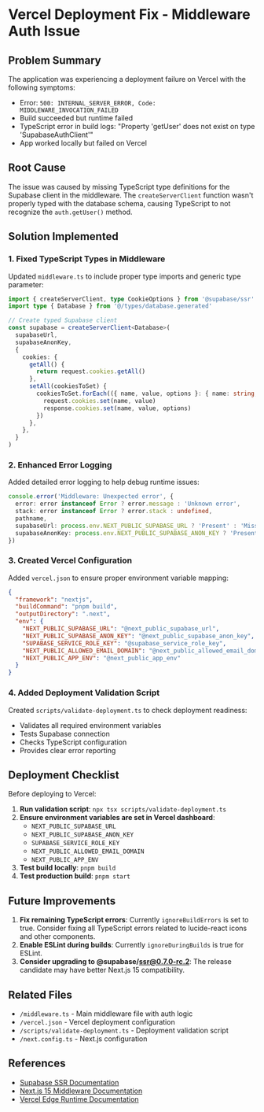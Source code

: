 # Vercel Deployment Fix - Middleware Auth Issue

## Problem Summary

The application was experiencing a deployment failure on Vercel with the following symptoms:
- Error: `500: INTERNAL_SERVER_ERROR, Code: MIDDLEWARE_INVOCATION_FAILED`
- Build succeeded but runtime failed
- TypeScript error in build logs: "Property 'getUser' does not exist on type 'SupabaseAuthClient'"
- App worked locally but failed on Vercel

## Root Cause

The issue was caused by missing TypeScript type definitions for the Supabase client in the middleware. The `createServerClient` function wasn't properly typed with the database schema, causing TypeScript to not recognize the `auth.getUser()` method.

## Solution Implemented

### 1. Fixed TypeScript Types in Middleware

Updated `middleware.ts` to include proper type imports and generic type parameter:

```typescript
import { createServerClient, type CookieOptions } from '@supabase/ssr'
import type { Database } from '@/types/database.generated'

// Create typed Supabase client
const supabase = createServerClient<Database>(
  supabaseUrl,
  supabaseAnonKey,
  {
    cookies: {
      getAll() {
        return request.cookies.getAll()
      },
      setAll(cookiesToSet) {
        cookiesToSet.forEach(({ name, value, options }: { name: string; value: string; options?: CookieOptions }) => {
          request.cookies.set(name, value)
          response.cookies.set(name, value, options)
        })
      },
    },
  }
)
```

### 2. Enhanced Error Logging

Added detailed error logging to help debug runtime issues:

```typescript
console.error('Middleware: Unexpected error', {
  error: error instanceof Error ? error.message : 'Unknown error',
  stack: error instanceof Error ? error.stack : undefined,
  pathname,
  supabaseUrl: process.env.NEXT_PUBLIC_SUPABASE_URL ? 'Present' : 'Missing',
  supabaseAnonKey: process.env.NEXT_PUBLIC_SUPABASE_ANON_KEY ? 'Present' : 'Missing',
})
```

### 3. Created Vercel Configuration

Added `vercel.json` to ensure proper environment variable mapping:

```json
{
  "framework": "nextjs",
  "buildCommand": "pnpm build",
  "outputDirectory": ".next",
  "env": {
    "NEXT_PUBLIC_SUPABASE_URL": "@next_public_supabase_url",
    "NEXT_PUBLIC_SUPABASE_ANON_KEY": "@next_public_supabase_anon_key",
    "SUPABASE_SERVICE_ROLE_KEY": "@supabase_service_role_key",
    "NEXT_PUBLIC_ALLOWED_EMAIL_DOMAIN": "@next_public_allowed_email_domain",
    "NEXT_PUBLIC_APP_ENV": "@next_public_app_env"
  }
}
```

### 4. Added Deployment Validation Script

Created `scripts/validate-deployment.ts` to check deployment readiness:
- Validates all required environment variables
- Tests Supabase connection
- Checks TypeScript configuration
- Provides clear error reporting

## Deployment Checklist

Before deploying to Vercel:

1. **Run validation script**: `npx tsx scripts/validate-deployment.ts`
2. **Ensure environment variables are set in Vercel dashboard**:
   - `NEXT_PUBLIC_SUPABASE_URL`
   - `NEXT_PUBLIC_SUPABASE_ANON_KEY`
   - `SUPABASE_SERVICE_ROLE_KEY`
   - `NEXT_PUBLIC_ALLOWED_EMAIL_DOMAIN`
   - `NEXT_PUBLIC_APP_ENV`
3. **Test build locally**: `pnpm build`
4. **Test production build**: `pnpm start`

## Future Improvements

1. **Fix remaining TypeScript errors**: Currently `ignoreBuildErrors` is set to true. Consider fixing all TypeScript errors related to lucide-react icons and other components.
2. **Enable ESLint during builds**: Currently `ignoreDuringBuilds` is true for ESLint.
3. **Consider upgrading to @supabase/ssr@0.7.0-rc.2**: The release candidate may have better Next.js 15 compatibility.

## Related Files

- `/middleware.ts` - Main middleware file with auth logic
- `/vercel.json` - Vercel deployment configuration
- `/scripts/validate-deployment.ts` - Deployment validation script
- `/next.config.ts` - Next.js configuration

## References

- [Supabase SSR Documentation](https://supabase.com/docs/guides/auth/server-side/nextjs)
- [Next.js 15 Middleware Documentation](https://nextjs.org/docs/app/building-your-application/routing/middleware)
- [Vercel Edge Runtime Documentation](https://vercel.com/docs/functions/edge-runtime)